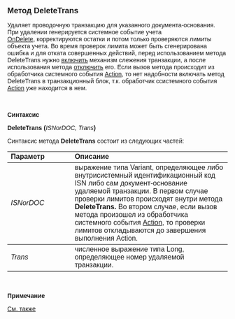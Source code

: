 <html>
<head>
<title>DeleteTrans</title>
</head>

<body>

<p><font size="4" face="Arial"><strong>Метод DeleteTrans</strong></font></p>

<p><font face="Arial">Удаляет проводочную транзакцию для указанного 
документа-основания. При удалении генерируется системное событие учета <a href="../../../ScriptProcs/OnDelete.html">
OnDelete</a>,&nbsp;корректируются остатки и потом только проверяются лимиты объекта 
учета. Во время проверок лимита может быть сгенерирована ошибка и для отката 
совершенных действий, перед использованием метода DeleteTrans нужно <a href="../TransactionManagment/BeginTrans.html">
включить</a>
механизм слежения транзакции, а после использования метода <a href="../TransactionManagment/CommitTrans.html">
отключить</a>
его. Если вызов метода происходит из обработчика системного события <a href="../../../ScriptProcs/Action.html">
Action</a>, то нет надобности включать метод DeleteTrans в транзакционный блок, 
т.к. обработчик ссистемного события <a href="../../../ScriptProcs/Action.html">
Action</a> уже находится в нем.</font></p>

<p>&nbsp;</p>

<p class="label"><font face="Arial"><b>Синтаксис</b></font></p>

<p><font face="Arial"><strong>DeleteTrans (</strong><em>ISNorDOC, 
Trans</em><strong>)</strong></font></p>

<p><font face="Arial">Синтаксис метода <strong>DeleteTrans</strong>
состоит из следующих частей:</font></p>

<table border="1" cellPadding="5" cols="2" frame="below" rules="rows">
<TBODY>
  <tr vAlign="top">
    <td class="label" width="29%"><font face="Arial"><b>Параметр</b></font></td>
    <td class="label" width="71%"><font face="Arial"><strong>Описание</strong></font></td>
  </tr>
  <tr>
    <td class="label" width="29%"><font face="Arial"><em>ISNorDOC</em></font></td>
    <td class="label" width="71%"><font face="Arial">выражение типа 
	Variant, определяющее либо внутрисистемный идентификационный код ISN либо 
	сам документ-основание удаляемой транзакции. В первом случае проверки 
	лимитов происходят внутри метода <strong>DeleteTrans. </strong>Во втором 
	случае, если вызов метода произошел из обработчика системного события <a href="../../../ScriptProcs/Action.html">
	Action</a>, то проверки лимитов откладываются до завершения выполнения 
	Action.</font></td>
  </tr>
  <tr>
    <td class="label" width="29%"><font face="Arial"><em>Trans</em></font></td>
    <td class="label" width="71%"><font face="Arial">численное 
	выражение типа Long, определяющее номер удаляемой транзакции.</font></td>
  </tr>
</table>

<p class="label">&nbsp;</p>

<p class="label"><font face="Arial"><b>Примечание</b></font></p>

<p class="label"><a href="../TransactionManagment/InTrans.html"><font face="Arial">
См. также</font></a></p>

<p>&nbsp;</p>

<p><font face="Arial"><br>
</font></p>
</body>
</html>
